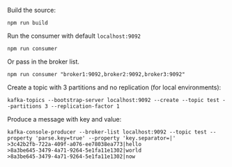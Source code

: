 Build the source:

```
npm run build
```

Run the consumer with default `localhost:9092`

```
npm run consumer
```

Or pass in the broker list.

```
npm run consumer "broker1:9092,broker2:9092,broker3:9092"
```

Create a topic with 3 partitions and no replication (for local environments):

```
kafka-topics --bootstrap-server localhost:9092 --create --topic test --partitions 3 --replication-factor 1
```

Produce a message with key and value:

```
kafka-console-producer --broker-list localhost:9092 --topic test --property 'parse.key=true' --property 'key.separator=|'
>3c42b2fb-722a-409f-a076-ee78038ea773|hello
>8a3be645-3479-4a71-9264-5e1fa11e1302|world
>8a3be645-3479-4a71-9264-5e1fa11e1302|now
```

